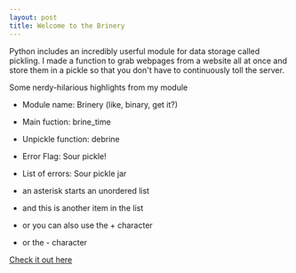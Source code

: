 ```yaml
---
layout: post
title: Welcome to the Brinery
---
```


Python includes an incredibly userful module for data storage called pickling. I made a function to grab webpages from a website all at once and store them in a pickle so that you don't have to continuously toll the server. 

Some nerdy-hilarious highlights from my module
* Module name: Brinery (like, binary, get it?)
* Main fuction: brine_time
* Unpickle function: debrine
* Error Flag: Sour pickle!
* List of errors: Sour pickle jar

* an asterisk starts an unordered list
* and this is another item in the list
+ or you can also use the + character
- or the - character

[Check it out here](https://github.com/potatochip/Brinery)